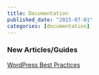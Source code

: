 ```yaml
---
title: Documentation
published_date: "2015-07-01"
categories: [documentation]
---
```

### New Articles/Guides
[WordPress Best Practices](/guides/wordpress-developer/wordpress-best-practices)
